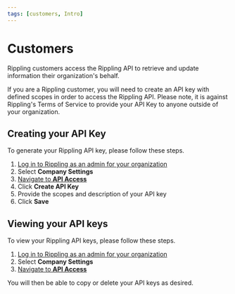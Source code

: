 ```yaml
---
tags: [customers, Intro]
---
```


# Customers

Rippling customers access the Rippling API to retrieve and update information their organization's behalf.

If you are a Rippling customer, you will need to create an API key with defined scopes in order to access the Rippling API. Please note, it is against Rippling's Terms of Service to provide your API Key to anyone outside of your organization.

## Creating your API Key

To generate your Rippling API key, please follow these steps.

1. [Log in to Rippling as an admin for your organization](https://app.rippling.com/login)
2. Select **Company Settings**
3. [Navigate to **API Access**](https://app.rippling.com/company-settings/api-access)
4. Click **Create API Key**
5. Provide the scopes and description of your API key
6. Click **Save**

## Viewing your API keys

To view your Rippling API keys, please follow these steps.

1. [Log in to Rippling as an admin for your organization](https://app.rippling.com/login)
2. Select **Company Settings**
3. [Navigate to **API Access**](https://app.rippling.com/company-settings/api-access)

You will then be able to copy or delete your API keys as desired.
